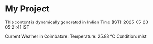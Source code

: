 # My Project

This content is dynamically generated in Indian Time (IST): 2025-05-23 05:21:41 IST


Current Weather in Coimbatore:
Temperature: 25.88 °C
Condition: mist
